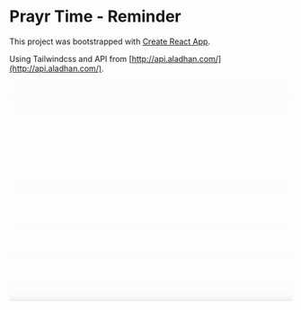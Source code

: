 # Prayr Time - Reminder

This project was bootstrapped with [Create React App](https://github.com/facebook/create-react-app).

Using Tailwindcss and API from [http://api.aladhan.com/](http://api.aladhan.com/).

![demo](https://github.com/ardasatata/prayr-time/blob/master/prayr-demo.gif?raw=true)
